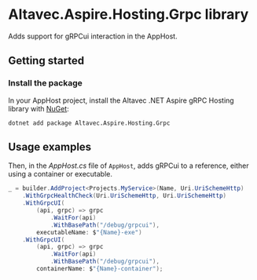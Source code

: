 # Altavec.Aspire.Hosting.Grpc library

Adds support for gRPCui interaction in the AppHost.

## Getting started

### Install the package

In your AppHost project, install the Altavec .NET Aspire gRPC Hosting library with [NuGet](https://www.nuget.org):

```dotnetcli
dotnet add package Altavec.Aspire.Hosting.Grpc
```

## Usage examples

Then, in the _AppHost.cs_ file of `AppHost`, adds gRPCui to a reference, either using a container or executable.

```csharp
_ = builder.AddProject<Projects.MyService>(Name, Uri.UriSchemeHttp)
    .WithGrpcHealthCheck(Uri.UriSchemeHttp, Uri.UriSchemeHttp)
    .WithGrpcUI(
        (api, grpc) => grpc
            .WaitFor(api)
            .WithBasePath("/debug/grpcui"),
        executableName: $"{Name}-exe")
    .WithGrpcUI(
        (api, grpc) => grpc
            .WaitFor(api)
            .WithBasePath("/debug/grpcui"),
        containerName: $"{Name}-container");
```